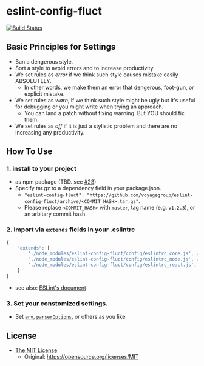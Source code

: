 # eslint-config-fluct

[![Build Status](https://travis-ci.org/voyagegroup/eslint-config-fluct.svg?branch=master)](https://travis-ci.org/voyagegroup/eslint-config-fluct)

## Basic Principles for Settings

- Ban a dengerous style.
- Sort a style to avoid errors and to increase productivity.
- We set rules as _error_ if we think such style causes mistake easily ABSOLUTELY.
  - In other words, we make them an error that dengerous, foot-gun, or explicit mistake.
- We set rules as _warn_,  if we think such style might be ugly
  but it's useful for debugging or you might write when trying an approach.
  - You can land a patch without fixing warning. But YOU should fix them.
- We set rules as _off_ if it is just a stylistic problem and there are no increasing any productivity.


## How To Use

### 1. install to your project

- as npm package (TBD. see [#23](https://github.com/voyagegroup/eslint-config-fluct/issues/23))
- Specify tar.gz to a dependency field in your package.json.
  - `"eslint-config-fluct": "https://github.com/voyagegroup/eslint-config-fluct/archive/<COMMIT_HASH>.tar.gz"`.
  - Please replace `<COMMIT_HASH>` with `master`, tag name (e.g. `v1.2.3`), or an arbitary commit hash.

### 2. Import via `extends` fields in your .eslintrc

```javascript
{
    "extends": [
        './node_modules/eslint-config-fluct/config/eslintrc_core.js', // for eslint's builtin rules.
        './node_modules/eslint-config-fluct/config/eslintrc_node.js', // for eslint-plugin-react
        './node_modules/eslint-config-fluct/config/eslintrc_react.js', // for eslint-plugin-node
    ]
}
```

- see also: [ESLint's document](http://eslint.org/docs/user-guide/configuring)

### 3. Set your constomized settings.

- Set [`env`](http://eslint.org/docs/user-guide/configuring#specifying-environments),
  [`parserOptions`](http://eslint.org/docs/user-guide/configuring#specifying-parser-options),
  or others as you like.



## License

- [The MIT License](./LICENSE.txt)
  - Original: https://opensource.org/licenses/MIT
